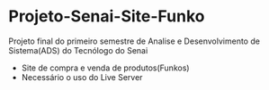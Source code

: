 # Projeto-Senai-Site-Funko


Projeto final do primeiro semestre de Analise e Desenvolvimento de Sistema(ADS) do Tecnólogo do Senai
- Site de compra e venda de produtos(Funkos)
- Necessário o uso do Live Server
